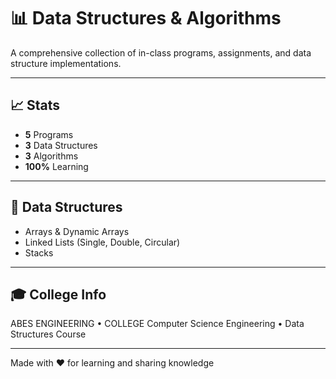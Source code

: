 # 📊 Data Structures & Algorithms

A comprehensive collection of in-class programs, assignments, and data structure implementations.

---

## 📈 Stats

- **5** Programs  
- **3** Data Structures  
- **3** Algorithms  
- **100%** Learning

---

## 📁 Data Structures

- Arrays & Dynamic Arrays  
- Linked Lists (Single, Double, Circular)  
- Stacks
---

## 🎓 College Info

ABES ENGINEERING • COLLEGE Computer Science Engineering • Data Structures Course

---

Made with ❤️ for learning and sharing knowledge
